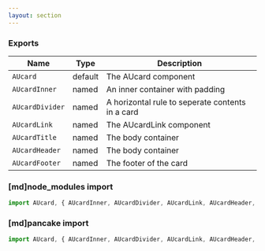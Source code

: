```yaml
---
layout: section
---
```


### Exports

| Name       | Type    | Description
|------------|---------|-----------------------------------------------------------------------------
| `AUcard` | default | The AUcard component
| `AUcardInner` | named | An inner container with padding
| `AUcardDivider` | named | A horizontal rule to seperate contents in a card
| `AUcardLink` | named | The AUcardLink component
| `AUcardTitle` | named | The body container
| `AUcardHeader` | named | The body container
| `AUcardFooter` | named | The footer of the card



### [md]node_modules import

```jsx
import AUcard, { AUcardInner, AUcardDivider, AUcardLink, AUcardHeader, AUcardTitle, AUcardFooter } from '@gov.au/card';

```

### [md]pancake import

```jsx
import AUcard, { AUcardInner, AUcardDivider, AUcardLink, AUcardHeader, AUcardTitle, AUcardFooter } from './card.js';
```
